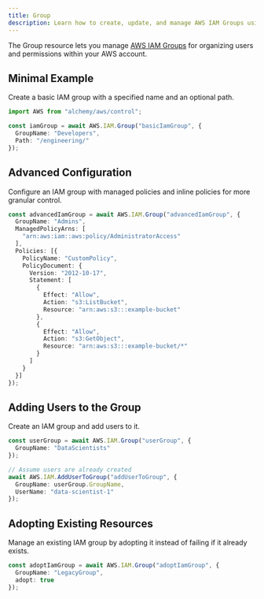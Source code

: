 ```yaml
---
title: Group
description: Learn how to create, update, and manage AWS IAM Groups using Alchemy Cloud Control.
---
```


The Group resource lets you manage [AWS IAM Groups](https://docs.aws.amazon.com/iam/latest/userguide/) for organizing users and permissions within your AWS account.

## Minimal Example

Create a basic IAM group with a specified name and an optional path.

```ts
import AWS from "alchemy/aws/control";

const iamGroup = await AWS.IAM.Group("basicIamGroup", {
  GroupName: "Developers",
  Path: "/engineering/"
});
```

## Advanced Configuration

Configure an IAM group with managed policies and inline policies for more granular control.

```ts
const advancedIamGroup = await AWS.IAM.Group("advancedIamGroup", {
  GroupName: "Admins",
  ManagedPolicyArns: [
    "arn:aws:iam::aws:policy/AdministratorAccess"
  ],
  Policies: [{
    PolicyName: "CustomPolicy",
    PolicyDocument: {
      Version: "2012-10-17",
      Statement: [
        {
          Effect: "Allow",
          Action: "s3:ListBucket",
          Resource: "arn:aws:s3:::example-bucket"
        },
        {
          Effect: "Allow",
          Action: "s3:GetObject",
          Resource: "arn:aws:s3:::example-bucket/*"
        }
      ]
    }
  }]
});
```

## Adding Users to the Group

Create an IAM group and add users to it.

```ts
const userGroup = await AWS.IAM.Group("userGroup", {
  GroupName: "DataScientists"
});

// Assume users are already created
await AWS.IAM.AddUserToGroup("addUserToGroup", {
  GroupName: userGroup.GroupName,
  UserName: "data-scientist-1"
});
```

## Adopting Existing Resources

Manage an existing IAM group by adopting it instead of failing if it already exists.

```ts
const adoptIamGroup = await AWS.IAM.Group("adoptIamGroup", {
  GroupName: "LegacyGroup",
  adopt: true
});
```